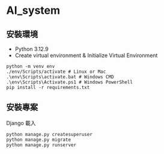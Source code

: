 # AI_system

## 安裝環境

- Python 3.12.9
- Create virtual environment & Initialize Virtual Environment

```
python -m venv env
./env/Scripts/activate # Linux or Mac
.\env\Scripts\activate.bat # Windows CMD
.\env\Scripts\Activate.ps1 # Windows PowerShell
pip install -r requirements.txt
```

## 安裝專案

Django 載入

```
python manage.py createsuperuser
python manage.py migrate
python manage.py runserver
```

